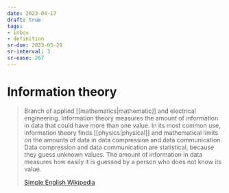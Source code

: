 ```yaml
---
date: 2023-04-17
draft: true
tags:
- inbox
- definition
sr-due: 2023-05-20
sr-interval: 3
sr-ease: 267
---
```


# Information theory

> Branch of applied [[mathematics|mathematic]] and electrical
> engineering. Information theory measures the amount of information in data
> that could have more than one value. In its most common use, information
> theory finds [[physics|physical]] and mathematical limits on the
> amounts of data in data compression and data communication. Data compression
> and data communication are statistical, because they guess unknown values. The
> amount of information in data measures how easily it is guessed by a person
> who does not know its value.
>
> [Simple English Wikipedia](https://simple.wikipedia.org/wiki/Information_theory)
